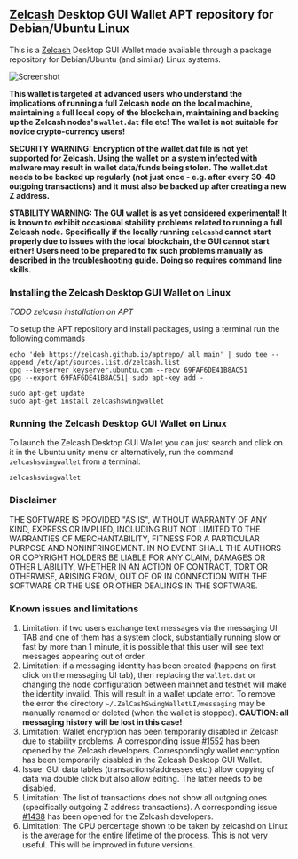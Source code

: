 ## [Zelcash](https://zel.cash/) Desktop GUI Wallet APT repository for Debian/Ubuntu Linux

This is a [Zelcash](https://zel.cash/) Desktop GUI Wallet made available through a package repository
for Debian/Ubuntu (and similar) Linux systems.

![Screenshot](zelcashwallet.png "Main Window")

**This wallet is targeted at advanced users who understand the implications of running a full Zelcash node on**
**the local machine, maintaining a full local copy of the blockchain, maintaining and backing up the**
**Zelcash nodes's `wallet.dat` file etc! The wallet is not suitable for novice crypto-currency users!**

**SECURITY WARNING: Encryption of the wallet.dat file is not yet supported for Zelcash. Using the wallet** 
**on a system infected with malware may result in wallet data/funds being stolen. The**
**wallet.dat needs to be backed up regularly (not just once - e.g. after every 30-40**
**outgoing transactions) and it must also be backed up after creating a new Z address.**

**STABILITY WARNING: The GUI wallet is as yet considered experimental! It is known to exhibit occasional stability problems related to running a full Zelcash node.**
**Specifically if the locally running `zelcashd` cannot start properly due to issues with the local blockchain, the GUI cannot start either!**
**Users need to be prepared to fix such problems manually as described in the [troubleshooting guide](TroubleshootingGuide.md).**
**Doing so requires command line skills.**

### Installing the Zelcash Desktop GUI Wallet on Linux
*TODO zelcash installation on APT*

To setup the APT repository and install packages, using a terminal run the following commands 
```
echo 'deb https://zelcash.github.io/aptrepo/ all main' | sudo tee --append /etc/apt/sources.list.d/zelcash.list
gpg --keyserver keyserver.ubuntu.com --recv 69FAF6DE41B8AC51
gpg --export 69FAF6DE41B8AC51| sudo apt-key add -

sudo apt-get update
sudo apt-get install zelcashswingwallet
```
   
### Running the Zelcash Desktop GUI Wallet on Linux

To launch the Zelcash Desktop GUI Wallet you can just search and click on it in the Ubuntu unity menu or alternatively, run the command `zelcashswingwallet` from a terminal:
```
zelcashswingwallet
```

### Disclaimer

THE SOFTWARE IS PROVIDED "AS IS", WITHOUT WARRANTY OF ANY KIND, EXPRESS OR
IMPLIED, INCLUDING BUT NOT LIMITED TO THE WARRANTIES OF MERCHANTABILITY,
FITNESS FOR A PARTICULAR PURPOSE AND NONINFRINGEMENT. IN NO EVENT SHALL THE
AUTHORS OR COPYRIGHT HOLDERS BE LIABLE FOR ANY CLAIM, DAMAGES OR OTHER
LIABILITY, WHETHER IN AN ACTION OF CONTRACT, TORT OR OTHERWISE, ARISING FROM,
OUT OF OR IN CONNECTION WITH THE SOFTWARE OR THE USE OR OTHER DEALINGS IN THE
SOFTWARE.

### Known issues and limitations
1. Limitation: if two users exchange text messages via the messaging UI TAB and one of them has a system clock, substantially running slow or fast by more than 1 minute, it is possible that this user will see text messages appearing out of order. 
1. Limitation: if a messaging identity has been created (happens on first click on the messaging UI tab), then replacing the `wallet.dat` or changing the node configuration between mainnet and testnet will make the identity invalid. This will result in a wallet update error. To remove the error the directory `~/.ZelCashSwingWalletUI/messaging` may be manually renamed or deleted (when the wallet is stopped). **CAUTION: all messaging history will be lost in this case!**
1. Limitation: Wallet encryption has been temporarily disabled in Zelcash due to stability problems. A corresponding issue 
[#1552](https://github.com/zelcash/zelcash/issues/1552) has been opened by the Zelcash developers. Correspondingly
wallet encryption has been temporarily disabled in the Zelcash Desktop GUI Wallet.
1. Issue: GUI data tables (transactions/addresses etc.) allow copying of data via double click but also allow editing. 
The latter needs to be disabled. 
1. Limitation: The list of transactions does not show all outgoing ones (specifically outgoing Z address 
transactions). A corresponding issue [#1438](https://github.com/zelcash/zelcash/issues/1438) has been opened 
for the Zelcash developers. 
1. Limitation: The CPU percentage shown to be taken by zelcashd on Linux is the average for the entire lifetime 
of the process. This is not very useful. This will be improved in future versions.